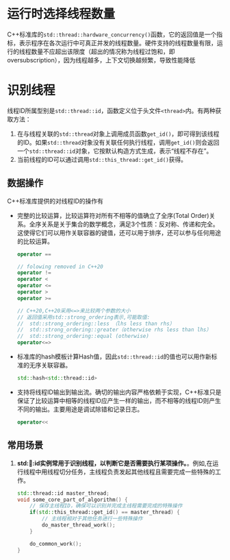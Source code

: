 
# 运行时选择线程数量
C++标准库的`std::thread::hardware_concurrency()`函数，它的返回值是一个指标，表示程序在各次运行中可真正并发的线程数量。硬件支持的线程数量有限，运行的线程数量不应超出该限度（超出的情况称为线程过饱和，即oversubscription），因为线程越多，上下文切换越频繁，导致性能降低

# 识别线程

线程ID所属型别是`std::thread::id`，函数定义位于头文件`<thread>`内。有两种获取方法：
1. 在与线程关联的`std::thread`对象上调用成员函数`get_id()`，即可得到该线程的ID。如果`std::thread`对象没有关联任何执行线程，调用`get_id()`则会返回一个`std::thread::id`对象，它按默认构造方式生成，表示“线程不存在”。
2. 当前线程的ID可以通过调用`std::this_thread::get_id()`获得。

## 数据操作
C++标准库提供的对线程ID的操作有
- 完整的比较运算，比较运算符对所有不相等的值确立了全序(Total Order)关系。全序关系是关于集合的数学概念，满足3个性质：反对称、传递和完全。这使得它们可以用作关联容器的键值，还可以用于排序，还可以参与任何用途的比较运算。
    ```C++
    operator ==
    
    // folowing removed in C++20
    operator !=
    operator <
    operator <=
    operator >
    operator >=

    // C++20,C++20采用<=>来比较两个参数的大小
    // 返回值采用std::strong_ordering表示,可能取值:
    //  std::strong_ordering::less （lhs less than rhs）
    //  std::strong_ordering::greater（otherwise rhs less than lhs）
    //  std::strong_ordering::equal (otherwise)
    operator<=>
    ```
- 标准库的hash模板计算Hash值，因此`std::thread::id`的值也可以用作新标准的无序关联容器。
    ```C++
    std::hash<std::thread::id>
    ```
- 支持将线程ID输出到输出流。确切的输出内容严格依赖于实现，C++标准只是保证了比较运算中相等的线程ID应产生一样的输出，而不相等的线程ID则产生不同的输出。主要用途是调试除错和记录日志。
    ```C++
    operator<<
    ```
## 常用场景
 1. **std::thread::id实例常用于识别线程，以判断它是否需要执行某项操作。**。例如,在运行线程中用线程切分任务，主线程负责发起其他线程且需要完成一些特殊的工作。
    ```C++
    std::thread::id master_thread;
    void some_core_part_of_algorithm() {
        // 保存主线程ID，确保可以识别并完成主线程需要完成的特殊操作
        if(std::this_thread::get_id() == master_thread) {
            // 主线程相对于其他任务进行一些特殊操作
            do_master_thread_work();
        }

        do_common_work();
    }
    ```